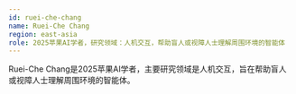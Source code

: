 ```yaml
---
id: ruei-che-chang
name: Ruei-Che Chang
region: east-asia
role: 2025苹果AI学者，研究领域：人机交互，帮助盲人或视障人士理解周围环境的智能体
---
```


Ruei-Che Chang是2025苹果AI学者，主要研究领域是人机交互，旨在帮助盲人或视障人士理解周围环境的智能体。

